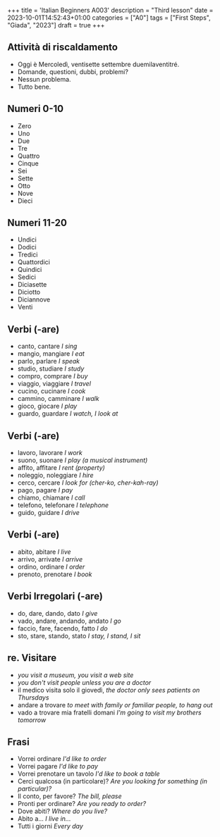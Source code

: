 +++
title = 'Italian Beginners A003'
description = "Third lesson"
date = 2023-10-01T14:52:43+01:00
categories = ["A0"]
tags = ["First Steps", "Giada", "2023"]
draft = true
+++


## Attività di riscaldamento

- Oggi è Mercoledì, ventisette settembre duemilaventitré.
- Domande, questioni, dubbi, problemi?
- Nessun problema.
- Tutto bene.

## Numeri 0-10

- Zero
- Uno
- Due
- Tre
- Quattro
- Cinque
- Sei
- Sette
- Otto
- Nove
- Dieci

## Numeri 11-20

- Undici
- Dodici
- Tredici
- Quattordici
- Quindici
- Sedici
- Diciasette
- Diciotto
- Diciannove
- Venti

## Verbi (-are)

- canto, cantare *I sing*
- mangio, mangiare *I eat*
- parlo, parlare *I speak*
- studio, studiare *I study*
- compro, comprare *I buy*
- viaggio, viaggiare *I travel*
- cucino, cucinare *I cook*
- cammino, camminare *I walk*
- gioco, giocare *I play*
- guardo, guardare *I watch, I look at*

## Verbi (-are)

- lavoro, lavorare *I work*
- suono, suonare *I play (a musical instrument)*
- affito, affitare *I rent (property)*
- noleggio, noleggiare *I hire*
- cerco, cercare *I look for (cher-ko, cher-kah-ray)*
- pago, pagare *I pay*
- chiamo, chiamare *I call*
- telefono, telefonare *I telephone*
- guido, guidare *I drive*

## Verbi (-are)

- abito, abitare *I live*
- arrivo, arrivate *I arrive*
- ordino, ordinare *I order*
- prenoto, prenotare *I book*

## Verbi Irregolari (-are)

- do, dare, dando, dato *I give*
- vado, andare, andando, andato *I go*
- faccio, fare, facendo, fatto *I do*
- sto, stare, stando, stato *I stay, I stand, I sit*

## re. Visitare

- *you visit a museum, you visit a web site*
- *you don't visit people unless you are a doctor*
- il medico visita solo il giovedì, *the doctor only sees patients on Thursdays*
- andare a trovare *to meet with family or familiar people, to hang out*
- vado a trovare mia fratelli domani *I'm going to visit my brothers tomorrow*

## Frasi

- Vorrei ordinare *I'd like to order*
- Vorrei pagare *I'd like to pay*
- Vorrei prenotare un tavolo *I'd like to book a table*
- Cerci qualcosa (in particolare)? *Are you looking for something (in particular)?*
- Il conto, per favore? *The bill, please*
- Pronti per ordinare? *Are you ready to order?*
- Dove abiti? *Where do you live?*
- Abito a... *I live in...*
- Tutti i giorni *Every day*
